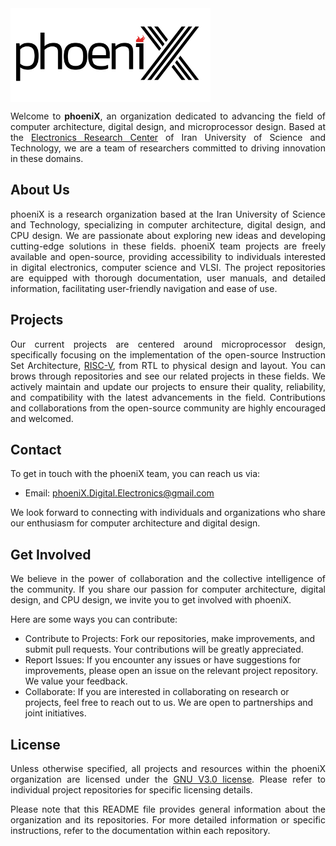 <picture>
    <source media="(prefers-color-scheme: dark)" srcset="https://github.com/phoeniX-Digital-Design/.github/blob/main/profile/phoenix_logotype_bb_transparent.png" width="320" height="150" style="vertical-align:middle">
    <img alt="logo in light mode and dark mode" src="https://github.com/phoeniX-Digital-Design/.github/blob/main/profile/phoenix_logotype_transparent.png" width="320" height="150" style="vertical-align:middle"> 
</picture> 

<div align="justify">
  
Welcome to **phoeniX**, an organization dedicated to advancing the field of computer architecture, digital design, and microprocessor design. 
Based at the [Electronics Research Center](http://erc.iust.ac.ir/) of Iran University of Science and Technology, we are a team of researchers committed to driving innovation in these domains.
</div>

## About Us
<div align="justify">
  
phoeniX is a research organization based at the Iran University of Science and Technology, specializing in computer architecture, digital design, and CPU design. 
We are passionate about exploring new ideas and developing cutting-edge solutions in these fields. phoeniX team projects are freely available and open-source, providing accessibility to individuals interested in digital electronics, computer science and VLSI. The project repositories are equipped with thorough documentation, user manuals, and detailed information, facilitating user-friendly navigation and ease of use.
</div>

## Projects
<div align="justify">

Our current projects are centered around microprocessor design, specifically focusing on the implementation of the open-source Instruction Set Architecture, [RISC-V](https://riscv.org/), from RTL to physical design and layout.
You can brows through repositories and see our related projects in these fields.
We actively maintain and update our projects to ensure their quality, reliability, and compatibility with the latest advancements in the field. 
Contributions and collaborations from the open-source community are highly encouraged and welcomed.
</div>

## Contact
<div align="justify">

  To get in touch with the phoeniX team, you can reach us via:
- Email: phoeniX.Digital.Electronics@gmail.com

We look forward to connecting with individuals and organizations who share our enthusiasm for computer architecture and digital design.
</div>

## Get Involved
<div align="justify">

We believe in the power of collaboration and the collective intelligence of the community. 
If you share our passion for computer architecture, digital design, and CPU design, we invite you to get involved with phoeniX. 
</div>

Here are some ways you can contribute:
- Contribute to Projects: Fork our repositories, make improvements, and submit pull requests. Your contributions will be greatly appreciated.
- Report Issues: If you encounter any issues or have suggestions for improvements, please open an issue on the relevant project repository. We value your feedback.
- Collaborate: If you are interested in collaborating on research or projects, feel free to reach out to us. We are open to partnerships and joint initiatives.

## License
<div align="justify">

Unless otherwise specified, all projects and resources within the phoeniX organization are licensed under the [GNU V3.0 license](https://en.wikipedia.org/wiki/GNU_General_Public_License). Please refer to individual project repositories for specific licensing details.

Please note that this README file provides general information about the organization and its repositories. For more detailed information or specific instructions, refer to the documentation within each repository.
</div>
